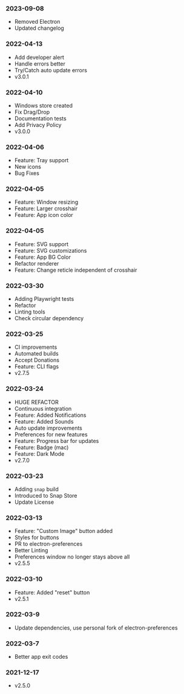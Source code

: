 ### 2023-09-08
- Removed Electron
- Updated changelog

### 2022-04-13
- Add developer alert
- Handle errors better
- Try/Catch auto update errors
- v3.0.1

### 2022-04-10
- Windows store created
- Fix Drag/Drop
- Documentation tests
- Add Privacy Policy
- v3.0.0

### 2022-04-06
- Feature: Tray support
- New icons
- Bug Fixes

### 2022-04-05
- Feature: Window resizing
- Feature: Larger crosshair
- Feature: App icon color

### 2022-04-05
- Feature: SVG support
- Feature: SVG customizations
- Feature: App BG Color
- Refactor renderer
- Feature: Change reticle independent of crosshair

### 2022-03-30
- Adding Playwright tests
- Refactor
- Linting tools
- Check circular dependency

### 2022-03-25
- CI improvements
- Automated builds
- Accept Donations
- Feature: CLI flags
- v2.7.5

### 2022-03-24
- HUGE REFACTOR
- Continuous integration
- Feature: Added Notifications
- Feature: Added Sounds
- Auto update improvements
- Preferences for new features
- Feature: Progress bar for updates
- Feature: Badge (mac)
- Feature: Dark Mode
- v2.7.0

### 2022-03-23
- Adding `snap` build
- Introduced to Snap Store
- Update License

### 2022-03-13
- Feature: "Custom Image" button added
- Styles for buttons
- PR to electron-preferences
- Better Linting
- Preferences window no longer stays above all
- v2.5.5

### 2022-03-10
- Feature: Added "reset" button
- v2.5.1

### 2022-03-9
- Update dependencies, use personal fork of electron-preferences

### 2022-03-7
- Better app exit codes

### 2021-12-17
- v2.5.0
